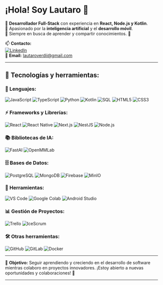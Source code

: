 # ¡Hola! Soy Lautaro 👋

🔹 **Desarrollador Full-Stack** con experiencia en **React, Node.js y Kotlin**.  
🔹 Apasionado por la **inteligencia artificial** y el **desarrollo móvil**.  
🔹 Siempre en busca de aprender y compartir conocimientos. 🚀  

📫 **Contacto:**  
[![LinkedIn](https://img.shields.io/badge/-LinkedIn-0077B5?style=flat&logo=linkedin&logoColor=white)](https://www.linkedin.com/in/lautaro-verdi/)  
📧 **Email:** lautaroverdii@gmail.com  

---

## 🚀 Tecnologías y herramientas:

### 📌 Lenguajes:
![JavaScript](https://img.shields.io/badge/-JavaScript-F7DF1E?style=flat&logo=javascript&logoColor=black)
![TypeScript](https://img.shields.io/badge/-TypeScript-3178C6?style=flat&logo=typescript&logoColor=white)
![Python](https://img.shields.io/badge/-Python-3776AB?style=flat&logo=python&logoColor=white)
![Kotlin](https://img.shields.io/badge/-Kotlin-0095D5?style=flat&logo=kotlin&logoColor=white)
![SQL](https://img.shields.io/badge/-SQL-CC2927?style=flat&logo=microsoft-sql-server&logoColor=white)
![HTML5](https://img.shields.io/badge/-HTML5-E34F26?style=flat&logo=html5&logoColor=white)
![CSS3](https://img.shields.io/badge/-CSS3-1572B6?style=flat&logo=css3&logoColor=white)

### ⚡ Frameworks y Librerías:
![React](https://img.shields.io/badge/-React-61DAFB?style=flat&logo=react&logoColor=black)
![React Native](https://img.shields.io/badge/-React%20Native-61DAFB?style=flat&logo=react&logoColor=black)
![Next.js](https://img.shields.io/badge/-Next.js-000000?style=flat&logo=next.js&logoColor=white)
![NestJS](https://img.shields.io/badge/-NestJS-E0234E?style=flat&logo=nestjs&logoColor=white)
![Node.js](https://img.shields.io/badge/-Node.js-339933?style=flat&logo=node.js&logoColor=white)

### 📚 Bibliotecas de IA:
![FastAI](https://img.shields.io/badge/-FastAI-4B0082?style=flat)
![OpenMMLab](https://img.shields.io/badge/-OpenMMLab-009688?style=flat)

### 🗄️ Bases de Datos:
![PostgreSQL](https://img.shields.io/badge/-PostgreSQL-336791?style=flat&logo=postgresql&logoColor=white)
![MongoDB](https://img.shields.io/badge/-MongoDB-47A248?style=flat&logo=mongodb&logoColor=white)
![Firebase](https://img.shields.io/badge/-Firebase-FFCA28?style=flat&logo=firebase&logoColor=black)
![MinIO](https://img.shields.io/badge/-MinIO-C12127?style=flat&logo=min.io&logoColor=white)

### 🔧 Herramientas:
![VS Code](https://img.shields.io/badge/-VS%20Code-007ACC?style=flat&logo=visual-studio-code&logoColor=white)
![Google Colab](https://img.shields.io/badge/-Google%20Colab-F9AB00?style=flat&logo=google-colab&logoColor=black)
![Android Studio](https://img.shields.io/badge/-Android%20Studio-3DDC84?style=flat&logo=android-studio&logoColor=black)

### 📊 Gestión de Proyectos:
![Trello](https://img.shields.io/badge/-Trello-0079BF?style=flat&logo=trello&logoColor=white)
![IceScrum](https://img.shields.io/badge/-IceScrum-0052CC?style=flat)

### 🛠️ Otras herramientas:
![GitHub](https://img.shields.io/badge/-GitHub-181717?style=flat&logo=github&logoColor=white)
![GitLab](https://img.shields.io/badge/-GitLab-FC6D26?style=flat&logo=gitlab&logoColor=white)
![Docker](https://img.shields.io/badge/-Docker-2496ED?style=flat&logo=docker&logoColor=white)

---

🎯 **Objetivo:** Seguir aprendiendo y creciendo en el desarrollo de software mientras colaboro en proyectos innovadores. ¡Estoy abierto a nuevas oportunidades y colaboraciones! 🚀

---
